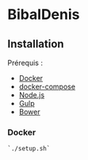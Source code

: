 # BibalDenis

## Installation
    
Prérequis :

- [Docker][]
- [docker-compose][]
- [Node.js][]
- [Gulp][]
- [Bower][]

### Docker
    `./setup.sh`


[Node.js]: https://nodejs.org/
[Bower]: http://bower.io/
[Gulp]: http://gulpjs.com/
[BrowserSync]: http://www.browsersync.io/
[Docker]: https://docs.docker.com/
[docker-compose]: https://docs.docker.com/
